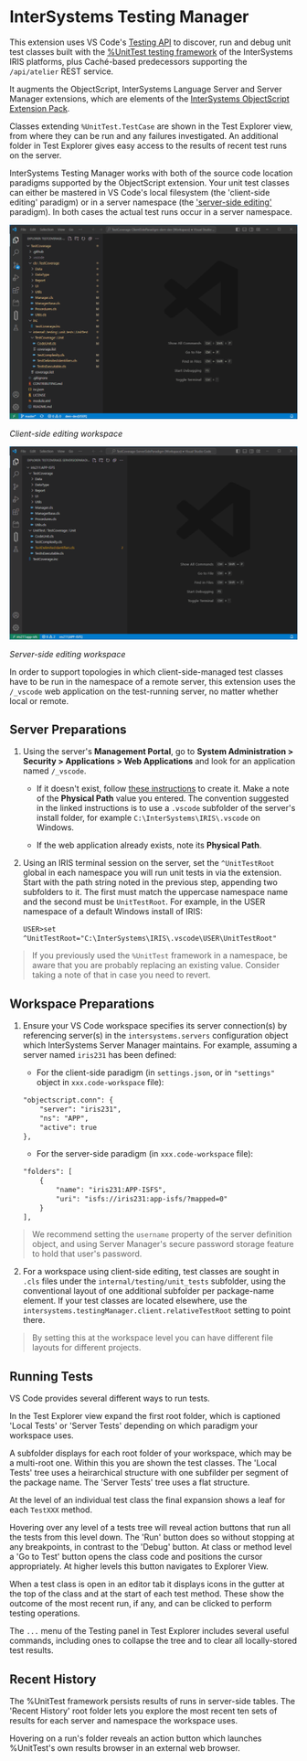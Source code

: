# InterSystems Testing Manager

This extension uses VS Code's [Testing API](https://code.visualstudio.com/api/extension-guides/testing) to discover, run and debug unit test classes built with the [%UnitTest testing framework](https://docs.intersystems.com/irislatest/csp/docbook/DocBook.UI.Page.cls?KEY=TUNT_WhatIsPercentUnitTest) of the InterSystems IRIS platforms, plus Cach&eacute;-based predecessors supporting the `/api/atelier` REST service.

It augments the ObjectScript, InterSystems Language Server and Server Manager extensions, which are elements of the [InterSystems ObjectScript Extension Pack](https://marketplace.visualstudio.com/items?itemName=intersystems-community.objectscript-pack).

Classes extending `%UnitTest.TestCase` are shown in the Test Explorer view, from where they can be run and any failures investigated. An additional folder in Test Explorer gives easy access to the results of recent test runs on the server.

InterSystems Testing Manager works with both of the source code location paradigms supported by the ObjectScript extension. Your unit test classes can either be mastered in VS Code's local filesystem (the 'client-side editing' paradigm) or in a server namespace (the ['server-side editing'](https://intersystems-community.github.io/vscode-objectscript/serverside) paradigm). In both cases the actual test runs occur in a server namespace.

![Client-side paradigm animation](images/README/Overview-Client.gif)

_Client-side editing workspace_

![Server-side paradigm animation](images/README/Overview-Server.gif)

_Server-side editing workspace_

In order to support topologies in which client-side-managed test classes have to be run in the namespace of a remote server, this extension uses the `/_vscode` web application on the test-running server, no matter whether local or remote.

## Server Preparations

1. Using the server's **Management Portal**, go to **System Administration > Security > Applications > Web Applications** and look for an application named `/_vscode`.

    - If it doesn't exist, follow [these instructions](https://intersystems-community.github.io/vscode-objectscript/serverside/#configuring-storage-for-folder-specific-settings) to create it. Make a note of the **Physical Path** value you entered. The convention suggested in the linked instructions is to use a `.vscode` subfolder of the server's install folder, for example `C:\InterSystems\IRIS\.vscode` on Windows.

    - If the web application already exists, note its **Physical Path**.

2. Using an IRIS terminal session on the server, set the `^UnitTestRoot` global in each namespace you will run unit tests in via the extension. Start with the path string noted in the previous step, appending two subfolders to it. The first must match the uppercase namespace name and the second must be `UnitTestRoot`. For example, in the USER namespace of a default Windows install of IRIS:
    ```
    USER>set ^UnitTestRoot="C:\InterSystems\IRIS\.vscode\USER\UnitTestRoot"
    ```
> If you previously used the `%UnitTest` framework in a namespace, be aware that you are probably replacing an existing value. Consider taking a note of that in case you need to revert.

## Workspace Preparations

1. Ensure your VS Code workspace specifies its server connection(s) by referencing server(s) in the `intersystems.servers` configuration object which InterSystems Server Manager maintains. For example, assuming a server named `iris231` has been defined:

    - For the client-side paradigm (in `settings.json`, or in `"settings"` object in `xxx.code-workspace` file):
    ```
    "objectscript.conn": {
        "server": "iris231",
        "ns": "APP",
        "active": true
	},
    ```
  
    - For the server-side paradigm (in `xxx.code-workspace` file):
    ```
    "folders": [
		{
			"name": "iris231:APP-ISFS",
			"uri": "isfs://iris231:app-isfs/?mapped=0"
		}
	],
    ```

> We recommend setting the `username` property of the server definition object, and using Server Manager's secure password storage feature to hold that user's password.

2. For a workspace using client-side editing, test classes are sought in `.cls` files under the `internal/testing/unit_tests` subfolder, using the conventional layout of one additional subfolder per package-name element. If your test classes are located elsewhere, use the `intersystems.testingManager.client.relativeTestRoot` setting to point there.

> By setting this at the workspace level you can have different file layouts for different projects.

## Running Tests

VS Code provides several different ways to run tests.

In the Test Explorer view expand the first root folder, which is captioned 'Local Tests' or 'Server Tests' depending on which paradigm your workspace uses.

A subfolder displays for each root folder of your workspace, which may be a multi-root one. Within this you are shown the test classes. The 'Local Tests' tree uses a heirarchical structure with one subfilder per segment of the package name. The 'Server Tests' tree uses a flat structure.

At the level of an individual test class the final expansion shows a leaf for each `TestXXX` method.

Hovering over any level of a tests tree will reveal action buttons that run all the tests from this level down. The 'Run' button does so without stopping at any breakpoints, in contrast to the 'Debug' button. At class or method level a 'Go to Test' button opens the class code and positions the cursor appropriately. At higher levels this button navigates to Explorer View.

When a test class is open in an editor tab it displays icons in the gutter at the top of the class and at the start of each test method. These show the outcome of the most recent run, if any, and can be clicked to perform testing operations.

The `...` menu of the Testing panel in Test Explorer includes several useful commands, including ones to collapse the tree and to clear all locally-stored test results.

## Recent History

The %UnitTest framework persists results of runs in server-side tables. The 'Recent History' root folder lets you explore the most recent ten sets of results for each server and namespace the workspace uses.

Hovering on a run's folder reveals an action button which launches %UnitTest's own results browser in an external web browser.
